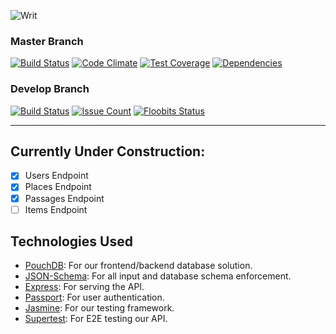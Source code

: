 ![Writ](http://i.imgur.com/zYZx0j5.png)

### Master Branch
[![Build Status](https://travis-ci.org/spaceribs/Writ.svg?branch=master)](https://travis-ci.org/spaceribs/Writ)
[![Code Climate](https://codeclimate.com/github/spaceribs/Writ/badges/gpa.svg)](https://codeclimate.com/github/spaceribs/Writ)
[![Test Coverage](https://codeclimate.com/github/spaceribs/Writ/badges/coverage.svg)](https://codeclimate.com/github/spaceribs/Writ/coverage)
[![Dependencies](https://david-dm.org/spaceribs/Writ.svg)](https://david-dm.org/spaceribs/Writ)

### Develop Branch
[![Build Status](https://travis-ci.org/spaceribs/Writ.svg?branch=develop)](https://travis-ci.org/spaceribs/Writ)
[![Issue Count](https://codeclimate.com/github/spaceribs/Writ/badges/issue_count.svg)](https://codeclimate.com/github/spaceribs/Writ)
[![Floobits Status](https://floobits.com/spaceribs/writ_game.svg)](https://floobits.com/spaceribs/writ_game/redirect)

----

## Currently Under Construction:
- [x] Users Endpoint
- [x] Places Endpoint
- [x] Passages Endpoint
- [ ] Items Endpoint

## Technologies Used
- [PouchDB](https://pouchdb.com/): For our frontend/backend database solution.
- [JSON-Schema](http://json-schema.org/): For all input and database schema enforcement.
- [Express](http://expressjs.com/): For serving the API.
- [Passport](http://passportjs.org/): For user authentication.
- [Jasmine](http://jasmine.github.io/): For our testing framework.
- [Supertest](https://github.com/visionmedia/supertest): For E2E testing our API.
